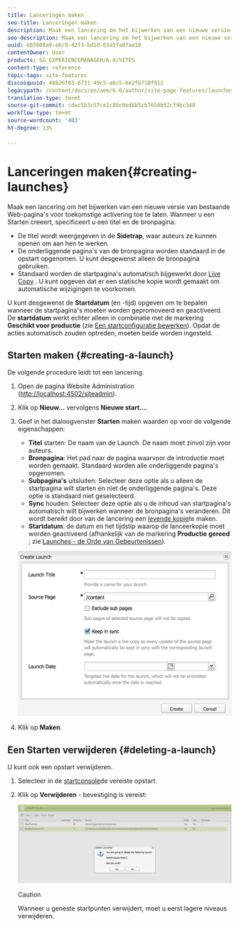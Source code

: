 ```yaml
---
title: Lanceringen maken
seo-title: Lanceringen maken
description: Maak een lancering om het bijwerken van een nieuwe versie van bestaande Web-pagina's voor toekomstige activering toe te laten. Wanneer u een Starten creeert, specificeert u een titel en de bronpagina.
seo-description: Maak een lancering om het bijwerken van een nieuwe versie van bestaande Web-pagina's voor toekomstige activering toe te laten. Wanneer u een Starten creeert, specificeert u een titel en de bronpagina.
uuid: e67608a9-e6c9-42f3-bd1d-63a5fa87ae18
contentOwner: User
products: SG_EXPERIENCEMANAGER/6.4/SITES
content-type: reference
topic-tags: site-features
discoiquuid: 48826f03-6731-49c5-a6c5-6e2fb718f912
legacypath: /content/docs/en/aem/6-0/author/site-page-features/launches
translation-type: tm+mt
source-git-commit: cdec5b3c57ce1c80c0ed6b5cb7650b52cf9bc340
workflow-type: tm+mt
source-wordcount: '403'
ht-degree: 13%

---
```



# Lanceringen maken{#creating-launches}

Maak een lancering om het bijwerken van een nieuwe versie van bestaande Web-pagina&#39;s voor toekomstige activering toe te laten. Wanneer u een Starten creeert, specificeert u een titel en de bronpagina:

* De titel wordt weergegeven in de **Sidetrap**, waar auteurs ze kunnen openen om aan hen te werken.
* De onderliggende pagina&#39;s van de bronpagina worden standaard in de opstart opgenomen. U kunt desgewenst alleen de bronpagina gebruiken.
* Standaard worden de startpagina&#39;s automatisch bijgewerkt door [Live Copy](/help/sites-administering/msm.md) . U kunt opgeven dat er een statische kopie wordt gemaakt om automatische wijzigingen te voorkomen.

U kunt desgewenst de **Startdatum** (en -tijd) opgeven om te bepalen wanneer de startpagina&#39;s moeten worden gepromoveerd en geactiveerd. De **startdatum** werkt echter alleen in combinatie met de markering **Geschikt voor productie** (zie [Een startconfiguratie bewerken](/help/sites-classic-ui-authoring/classic-launches-editing.md#editing-a-launch-configuration)). Opdat de acties automatisch zouden optreden, moeten beide worden ingesteld.

## Starten maken {#creating-a-launch}

De volgende procedure leidt tot een lancering.

1. Open de pagina Website Administration ([http://localhost:4502/siteadmin](http://localhost:4502/siteadmin)).
1. Klik op **Nieuw...** vervolgens **Nieuwe start...**.
1. Geef in het dialoogvenster **Starten** maken waarden op voor de volgende eigenschappen:

   * **Titel** starten: De naam van de Launch. De naam moet zinvol zijn voor auteurs.
   * **Bronpagina**: Het pad naar de pagina waarvoor de introductie moet worden gemaakt. Standaard worden alle onderliggende pagina&#39;s opgenomen.
   * **Subpagina&#39;s** uitsluiten: Selecteer deze optie als u alleen de startpagina wilt starten en niet de onderliggende pagina&#39;s. Deze optie is standaard niet geselecteerd.
   * **Sync** houden: Selecteer deze optie als u de inhoud van startpagina&#39;s automatisch wilt bijwerken wanneer de bronpagina&#39;s veranderen. Dit wordt bereikt door van de lancering een [levende kopie](/help/sites-administering/msm.md)te maken.
   * **Startdatum**: de datum en het tijdstip waarop de lanceerkopie moet worden geactiveerd (afhankelijk van de markering **Productie gereed** ; zie [Launches - de Orde van Gebeurtenissen](/help/sites-authoring/launches.md#launches-the-order-of-events)).

   ![chlimage_1-99](assets/chlimage_1-99.png)

1. Klik op **Maken**.

## Een Starten verwijderen {#deleting-a-launch}

U kunt ook een opstart verwijderen.

1. Selecteer in de [startconsole](/help/sites-classic-ui-authoring/classic-launches.md)de vereiste opstart.
1. Klik op **Verwijderen** - bevestiging is vereist:

   ![chlimage_1-100](assets/chlimage_1-100.png)

   >[!CAUTION]
   >
   >Wanneer u geneste startpunten verwijdert, moet u eerst lagere niveaus verwijderen.

